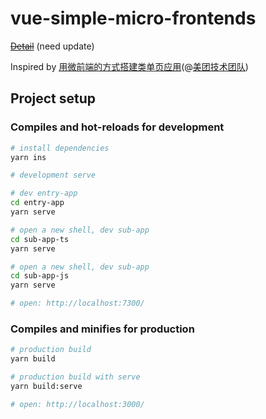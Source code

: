 # vue-simple-micro-frontends

~~[Detail](./detail.md)~~ (need update)

Inspired by [用微前端的方式搭建类单页应用](https://tech.meituan.com/fe_tiny_spa.html)(@[美团技术团队](https://tech.meituan.com))

## Project setup

### Compiles and hot-reloads for development

```bash
# install dependencies
yarn ins

# development serve

# dev entry-app
cd entry-app
yarn serve

# open a new shell, dev sub-app
cd sub-app-ts
yarn serve

# open a new shell, dev sub-app
cd sub-app-js
yarn serve

# open: http://localhost:7300/
```

### Compiles and minifies for production

```bash
# production build
yarn build

# production build with serve
yarn build:serve

# open: http://localhost:3000/
```
